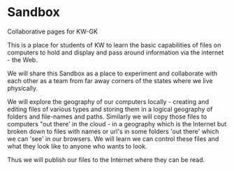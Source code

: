# Sandbox
Collaborative pages for KW-GK

This is a place for students of KW to learn the basic capabilities of files on computers to hold and display and pass around information via the internet - the Web.

We will share this Sandbox as a place to experiment and collaborate with each other as a team from far away corners of the states where we live physically.

We will explore the geography of our computers locally - creating and editing files of various types and storing them in a logical geography of folders and file-names and paths. Similarly we will copy those files to computers "out there' in the cloud - in a geography which is the Internet but broken down to files with names or url's in some folders 'out there' which we can 'see' in our browsers.  We will learn we can control these files and what they look like to anyone who wants to look.

Thus we will publish our files to the Internet where they can be read.


